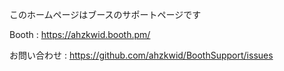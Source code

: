 このホームページはブースのサポートページです

Booth : https://ahzkwid.booth.pm/

お問い合わせ : https://github.com/ahzkwid/BoothSupport/issues
